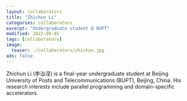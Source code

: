```yaml
---
layout: collaborators
title: "Zhichun Li"
categories: collaborators
excerpt: "Undergraduate student @ BUPT"
modified: 2022-09-01
tags: [collaborators]
image:
  teaser: ./collaborators/zhichun.jpg
ads: false
---
```


Zhichun Li (李治淳) is a final-year undergraduate student at Beijing University of Posts and Telecommunications (BUPT), Beijing, China. His research interests include parallel programming and domain-specific accelerators.